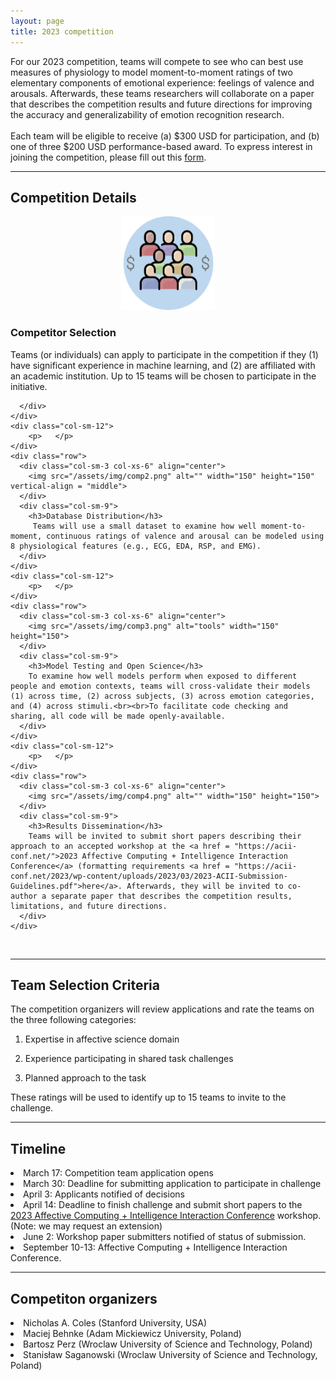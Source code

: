 ```yaml
---
layout: page
title: 2023 competition
---
```


For our 2023 competition, teams will compete to see who can best use measures of physiology to model moment-to-moment ratings of two elementary components of emotional experience: feelings of valence and arousals. Afterwards, these teams researchers will collaborate on a paper that describes the competition results and future directions for improving the accuracy and generalizability of emotion recognition research. <br><br>Each team will be eligible to receive (a) $300 USD for participation, and (b) one of three $200 USD performance-based award. To express interest in joining the competition, please fill out this <a href = "https://forms.gle/gUtxGkgHbTkyhcaQ9">form</a>.

***
## Competition Details

<section>
  <div class="container">
    <div class="row">
      <div class="col-sm-12">
        <p>    </p>
      </div>
    </div>
    <div class="row">
      <div class="col-sm-3 col-xs-6" align="center" vertical-align = "middle">
        <img src="/assets/img/comp1.png" alt="" width="150" height="150">
      </div>
      <div class="col-sm-9">
        <h3>Competitor Selection</h3>
        Teams (or individuals) can apply to participate in the competition if they (1) have significant experience in machine learning, and (2) are  affiliated with an academic institution. Up to 15 teams will be chosen to participate in the initiative.

      </div>
    </div>
    <div class="col-sm-12">
        <p>   </p>
    </div>
    <div class="row">
      <div class="col-sm-3 col-xs-6" align="center">
        <img src="/assets/img/comp2.png" alt="" width="150" height="150" vertical-align = "middle">
      </div>
      <div class="col-sm-9">
        <h3>Database Distribution</h3>
         Teams will use a small dataset to examine how well moment-to-moment, continuous ratings of valence and arousal can be modeled using 8 physiological features (e.g., ECG, EDA, RSP, and EMG).
      </div>
    </div>
    <div class="col-sm-12">
        <p>   </p>
    </div>
    <div class="row">
      <div class="col-sm-3 col-xs-6" align="center">
        <img src="/assets/img/comp3.png" alt="tools" width="150" height="150">
      </div>
      <div class="col-sm-9">
        <h3>Model Testing and Open Science</h3>
        To examine how well models perform when exposed to different people and emotion contexts, teams will cross-validate their models (1) across time, (2) across subjects, (3) across emotion categories, and (4) across stimuli.<br><br>To facilitate code checking and sharing, all code will be made openly-available. 
      </div>
    </div>
    <div class="col-sm-12">
        <p>   </p>
    </div>
    <div class="row">
      <div class="col-sm-3 col-xs-6" align="center">
        <img src="/assets/img/comp4.png" alt="" width="150" height="150">
      </div>
      <div class="col-sm-9">
        <h3>Results Dissemination</h3>
        Teams will be invited to submit short papers describing their approach to an accepted workshop at the <a href = "https://acii-conf.net/">2023 Affective Computing + Intelligence Interaction Conference</a> (formatting requirements <a href = "https://acii-conf.net/2023/wp-content/uploads/2023/03/2023-ACII-Submission-Guidelines.pdf">here</a>. Afterwards, they will be invited to co-author a separate paper that describes the competition results, limitations, and future directions.
      </div>
    </div>
  </div>
</section>
<br>

***
## Team Selection Criteria
The competition organizers will review applications and rate the teams on the three following categories: 

1. Expertise in affective science domain

2. Experience participating in shared task challenges

3. Planned approach to the task

These ratings will be used to identify up to 15 teams to invite to the challenge.

***
## Timeline

<li>March 17: Competition team application opens</li>

<li>March 30: Deadline for submitting application to participate in challenge</li>

<li>April 3: Applicants notified of decisions</li>

<li>April 14: Deadline to finish challenge and submit short papers to the <a href = "https://acii-conf.net/">2023 Affective Computing + Intelligence Interaction Conference</a> workshop. (Note: we may request an extension)</li>

<li>June 2: Workshop paper submitters notified of status of submission.</li>

<li>September 10-13: Affective Computing + Intelligence Interaction Conference.</li>

***
## Competiton organizers

<li>Nicholas A. Coles (Stanford University, USA)</li>

<li>Maciej Behnke (Adam Mickiewicz University, Poland)</li>

<li>Bartosz Perz (Wroclaw University of Science and Technology, Poland)</li>

<li> Stanisław Saganowski (Wroclaw University of Science and Technology, Poland)</li>